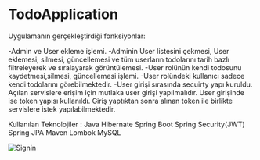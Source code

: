 # TodoApplication
Uygulamanın gerçekleştirdiği fonksiyonlar:

-Admin ve User ekleme işlemi. 
-Adminin User listesini çekmesi, User eklemesi, silmesi, güncellemesi ve tüm userların todolarını tarih bazlı filtreleyerek ve sıralayarak görüntülemesi.
-User rolünün kendi todosunu kaydetmesi,silmesi, güncellemesi işlemi.
-User rolündeki kullanıcı sadece kendi todolarını görebilmektedir.
-User girişi sırasında secuirty yapı kuruldu. Açılan servislere erişim için mutlaka user girişi yapılmalıdır. User girişinde ise token yapısı kullanıldı.
Giriş yaptıktan sonra alınan token ile birlikte servislere istek yapılabilmektedir. 


Kullanılan Teknolojiler :
Java
Hibernate
Spring Boot
Spring Security(JWT)
Spring JPA
Maven
Lombok
MySQL

![Signin](/images/path/to/siginin.JPG?raw=true "Optional Title")



